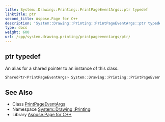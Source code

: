 ```yaml
---
title: System::Drawing::Printing::PrintPageEventArgs::ptr typedef
linktitle: ptr
second_title: Aspose.Page for C++
description: 'System::Drawing::Printing::PrintPageEventArgs::ptr typedef. An alias for a shared pointer to an instance of this class in C++.'
type: docs
weight: 600
url: /cpp/system.drawing.printing/printpageeventargs/ptr/
---
```

## ptr typedef


An alias for a shared pointer to an instance of this class.

```cpp
SharedPtr<PrintPageEventArgs> System::Drawing::Printing::PrintPageEventArgs::ptr
```

## See Also

* Class [PrintPageEventArgs](../)
* Namespace [System::Drawing::Printing](../../)
* Library [Aspose.Page for C++](../../../)
